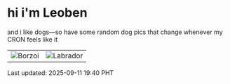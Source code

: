 # hi i'm Leoben

and i like dogs—so have some random dog pics that change whenever my CRON feels like it

|  |  |
|--------|----------|
| ![Borzoi](https://random-dog-vercel.vercel.app/api/random-borzoi?v=1757590816) | ![Labrador](https://random-dog-vercel.vercel.app/api/random-labrador?v=1757590816) |

Last updated: 2025-09-11 19:40 PHT
